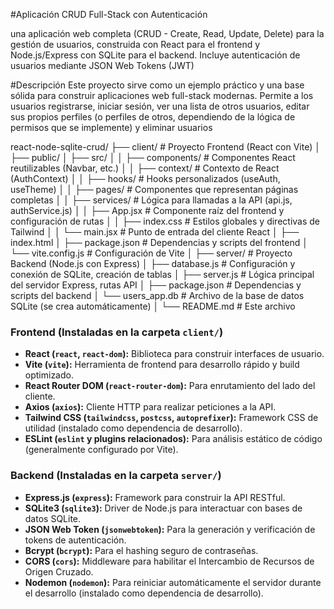 #Aplicación CRUD Full-Stack con Autenticación

una aplicación web completa (CRUD - Create, Read, Update, Delete) para la gestión de usuarios, construida con React para el frontend y Node.js/Express con SQLite para el backend. Incluye autenticación de usuarios mediante JSON Web Tokens (JWT)

#Descripción
Este proyecto sirve como un ejemplo práctico y una base sólida para construir aplicaciones web full-stack modernas. Permite a los usuarios registrarse, iniciar sesión, ver una lista de otros usuarios, editar sus propios perfiles (o perfiles de otros, dependiendo de la lógica de permisos que se implemente) y eliminar usuarios

react-node-sqlite-crud/
├── client/ # Proyecto Frontend (React con Vite)
│ ├── public/
│ ├── src/
│ │ ├── components/ # Componentes React reutilizables (Navbar, etc.)
│ │ ├── context/ # Contexto de React (AuthContext)
│ │ ├── hooks/ # Hooks personalizados (useAuth, useTheme)
│ │ ├── pages/ # Componentes que representan páginas completas
│ │ ├── services/ # Lógica para llamadas a la API (api.js, authService.js)
│ │ ├── App.jsx # Componente raíz del frontend y configuración de rutas
│ │ ├── index.css # Estilos globales y directivas de Tailwind
│ │ └── main.jsx # Punto de entrada del cliente React
│ ├── index.html
│ ├── package.json # Dependencias y scripts del frontend
│ └── vite.config.js # Configuración de Vite
│
├── server/ # Proyecto Backend (Node.js con Express)
│ ├── database.js # Configuración y conexión de SQLite, creación de tablas
│ ├── server.js # Lógica principal del servidor Express, rutas API
│ ├── package.json # Dependencias y scripts del backend
│ └── users_app.db # Archivo de la base de datos SQLite (se crea automáticamente)
│
└── README.md # Este archivo


### Frontend (Instaladas en la carpeta `client/`)

*   **React (`react`, `react-dom`):** Biblioteca para construir interfaces de usuario.
*   **Vite (`vite`):** Herramienta de frontend para desarrollo rápido y build optimizado.
*   **React Router DOM (`react-router-dom`):** Para enrutamiento del lado del cliente.
*   **Axios (`axios`):** Cliente HTTP para realizar peticiones a la API.
*   **Tailwind CSS (`tailwindcss`, `postcss`, `autoprefixer`):** Framework CSS de utilidad (instalado como dependencia de desarrollo).
*   **ESLint (`eslint` y plugins relacionados):** Para análisis estático de código (generalmente configurado por Vite).

### Backend (Instaladas en la carpeta `server/`)

*   **Express.js (`express`):** Framework para construir la API RESTful.
*   **SQLite3 (`sqlite3`):** Driver de Node.js para interactuar con bases de datos SQLite.
*   **JSON Web Token (`jsonwebtoken`):** Para la generación y verificación de tokens de autenticación.
*   **Bcrypt (`bcrypt`):** Para el hashing seguro de contraseñas.
*   **CORS (`cors`):** Middleware para habilitar el Intercambio de Recursos de Origen Cruzado.
*   **Nodemon (`nodemon`):** Para reiniciar automáticamente el servidor durante el desarrollo (instalado como dependencia de desarrollo).